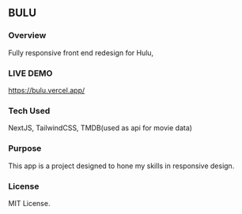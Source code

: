 ## BULU

### Overview

Fully responsive front end redesign for Hulu,

### LIVE DEMO
https://bulu.vercel.app/

### Tech Used
NextJS, TailwindCSS, TMDB(used as api for movie data)

### Purpose
This app is a project designed to hone my skills in responsive design.

### License
MIT License.
